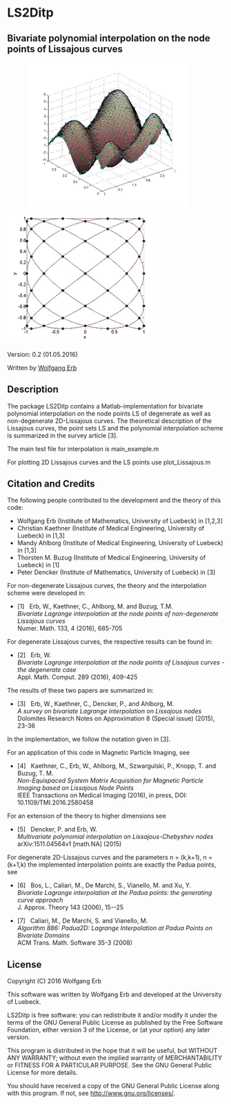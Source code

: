 # LS2Ditp
Bivariate polynomial interpolation on the node points of Lissajous curves
--------------------------------------------------------------------------------

&nbsp;&nbsp;&nbsp;&nbsp;&nbsp;&nbsp;&nbsp;&nbsp;&nbsp; &nbsp;&nbsp;<img src="img/testfun1.jpg" width="370"> &nbsp;&nbsp;&nbsp;&nbsp;&nbsp;&nbsp;&nbsp;&nbsp;&nbsp; &nbsp;&nbsp;<img src="img/Lissajous2Da.jpg" width="350"> 

Version: 0.2 (01.05.2016)

Written by <a href="http://math.hawaii.edu/~erb/index.html"> Wolfgang Erb</a>


Description
-----------

The package LS2Ditp contains a Matlab-implementation for bivariate polynomial interpolation on 
the node points LS of degenerate as well as non-degenerate 2D-Lissajous curves. 
The theoretical description of the Lissajous curves, the point sets LS and
the polynomial interpolation scheme is summarized in the survey article [3]. 

The main test file for interpolation is
main_example.m

For plotting 2D Lissajous curves and the LS points use
plot_Lissajous.m


Citation and Credits
--------------------

The following people contributed to the development and the theory of this code:

- Wolfgang Erb (Institute of Mathematics, University of Luebeck) in [1,2,3]
- Christian Kaethner (Institute of Medical Engineering, University of Luebeck) in [1,3]
- Mandy Ahlborg (Institute of Medical Engineering, University of Luebeck) in [1,3]
- Thorsten M. Buzug (Institute of Medical Engineering, University of Luebeck) in [1]
- Peter Dencker (Institute of Mathematics, University of Luebeck) in [3]


For non-degenerate Lissajous curves, the theory and the interpolation scheme were developed in:


*   [1] &nbsp; Erb, W., Kaethner, C., Ahlborg, M. and Buzug, T.M. <br>
    <i>Bivariate Lagrange interpolation at the node points of non-degenerate Lissajous curves </i> <br>
    Numer. Math. 133, 4 (2016), 685-705

    
For degenerate Lissajous curves, the respective results can be found in:

*   [2] &nbsp; Erb, W. <br>
    <i> Bivariate Lagrange interpolation at the node points of Lissajous curves - the degenerate case </i> <br>
    Appl. Math. Comput. 289 (2016), 409-425

The results of these two papers are summarized in:

*   [3] &nbsp; Erb, W., Kaethner, C., Dencker, P., and Ahlborg, M. <br>
    <i> A survey on bivariate Lagrange interpolation on Lissajous nodes </i> <br>
    Dolomites Research Notes on Approximation 8 (Special issue) (2015), 23-36

In the implementation, we follow the notation given in [3]. 

For an application of this code in Magnetic Particle Imaging, see 

*   [4] &nbsp; Kaethner, C., Erb, W., Ahlborg, M., Szwargulski, P., Knopp, T. and Buzug, T. M. <br>
    <i> Non-Equispaced System Matrix Acquisition for Magnetic Particle Imaging based on Lissajous Node Points </i> <br>
    IEEE Transactions on Medical Imaging (2016), in press, DOI: 10.1109/TMI.2016.2580458 
    
For an extension of the theory to higher dimensions see

*   [5] &nbsp; Dencker, P. and Erb, W. <br>
    <i> Multivariate polynomial interpolation on Lissajous-Chebyshev nodes </i> <br>
    arXiv:1511.04564v1 [math.NA] (2015) 

For degenerate 2D-Lissajous curves and the parameters n = (k,k+1), n = (k+1,k) the implemented
interpolation points are exactly the Padua points, see

*   [6] &nbsp; Bos, L., Caliari, M., De Marchi, S., Vianello, M. and Xu, Y. <br>
    <i> Bivariate Lagrange interpolation at the Padua points: the generating curve approach </i> <br>
    J. Approx. Theory 143 (2006), 15--25 

*   [7] &nbsp; Caliari, M., De Marchi, S. and Vianello, M. <br>
    <i> Algorithm 886: Padua2D: Lagrange Interpolation at Padua Points on Bivariate Domains </i> <br>
    ACM Trans. Math. Software 35-3 (2008) 

License
-------

Copyright (C) 2016 Wolfgang Erb

This software was written by Wolfgang Erb 
and developed at the University of Luebeck.

LS2Ditp is free software: you can redistribute it and/or modify
it under the terms of the GNU General Public License as published by
the Free Software Foundation, either version 3 of the License, or
(at your option) any later version.

This program is distributed in the hope that it will be useful,
but WITHOUT ANY WARRANTY; without even the implied warranty of
MERCHANTABILITY or FITNESS FOR A PARTICULAR PURPOSE.  See the
GNU General Public License for more details.

You should have received a copy of the GNU General Public License
along with this program. If not, see <http://www.gnu.org/licenses/>.
